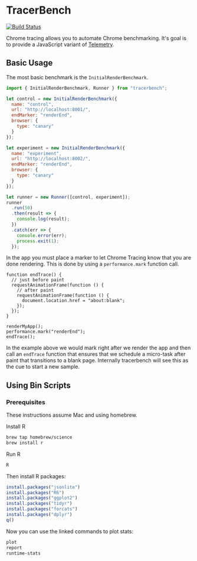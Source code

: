 # TracerBench

[![Build Status](https://travis-ci.org/TracerBench/tracerbench.svg?branch=master)](https://travis-ci.org/tracerbench/tracerbench)

Chrome tracing allows you to automate Chrome benchmarking. It's goal is to provide a JavaScript variant of [Telemetry](https://www.chromium.org/developers/telemetry/run_locally).

## Basic Usage

The most basic benchmark is the `InitialRenderBenchmark`.

```js
import { InitialRenderBenchmark, Runner } from "tracerbench";

let control = new InitialRenderBenchmark({
  name: "control",
  url: "http://localhost:8001/",
  endMarker: "renderEnd",
  browser: {
    type: "canary"
  }
});

let experiment = new InitialRenderBenchmark({
  name: "experiment",
  url: "http://localhost:8002/",
  endMarker: "renderEnd",
  browser: {
    type: "canary"
  }
});

let runner = new Runner([control, experiment]);
runner
  .run(50)
  .then(result => {
    console.log(result);
  })
  .catch(err => {
    console.error(err);
    process.exit(1);
  });
```

In the app you must place a marker to let Chrome Tracing know that you are done rendering. This is done by using a `performance.mark` function call.

```
function endTrace() {
  // just before paint
  requestAnimationFrame(function () {
    // after paint
    requestAnimationFrame(function () {
      document.location.href = "about:blank";
    });
  });
}

renderMyApp();
performance.mark("renderEnd");
endTrace();
```

In the example above we would mark right after we render the app and then call an `endTrace` function that ensures that we schedule a micro-task after paint that transitions to a blank page. Internally tracerbench will see this as the cue to start a new sample.

## Using Bin Scripts

### Prerequisites

These instructions assume Mac and using homebrew.

Install R
```sh
brew tap homebrew/science
brew install r
```

Run R
```sh
R
```

Then install R packages:
```R
install.packages("jsonlite")
install.packages("R6")
install.packages("ggplot2")
install.packages("tidyr")
install.packages("forcats")
install.packages("dplyr")
q()
```

Now you can use the linked commands to plot stats:

```sh
plot
report
runtime-stats
```
